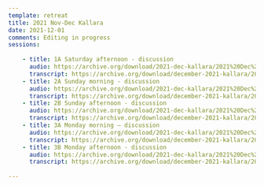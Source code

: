```yaml
---
template: retreat
title: 2021 Nov-Dec Kallara
date: 2021-12-01
comments: Editing in progress
sessions:
   
    - title: 1A Saturday afternoon - discussion
      audio: https://archive.org/download/2021-dec-kallara/2021%20Dec%20mp3s%20for%20Archive/2021%20Dec%201A%20.mp3
      transcript: https://archive.org/download/december-2021-kallara/2021%20Dec%20PDF%20trans/1A%20December%202021%20Discussion.pdf
    - title: 2A Sunday morning - discussion
      audio: https://archive.org/download/2021-dec-kallara/2021%20Dec%20mp3s%20for%20Archive/2021%20Dec%202A%20.mp3
      transcript: https://archive.org/download/december-2021-kallara/2021%20Dec%20PDF%20trans/2A%20December%202021%20Discussion.pdf
    - title: 2B Sunday afternoon - discussion
      audio: https://archive.org/download/2021-dec-kallara/2021%20Dec%20mp3s%20for%20Archive/2021%20Dec%202B%20.mp3
      transcript: https://archive.org/download/december-2021-kallara/2021%20Dec%20PDF%20trans/2B%20December%202021%20Discussion.pdf
    - title: 3A Monday morning – discussion
      audio: https://archive.org/download/2021-dec-kallara/2021%20Dec%20mp3s%20for%20Archive/2021%20Dec%203A%20.mp3
      transcript: https://archive.org/download/december-2021-kallara/2021%20Dec%20PDF%20trans/3A%20December%202021%20Discussion.pdf
    - title: 3B Monday afternoon - discussion
      audio: https://archive.org/download/2021-dec-kallara/2021%20Dec%20mp3s%20for%20Archive/2021%20Dec%203B%20.mp3
      transcript: https://archive.org/download/december-2021-kallara/2021%20Dec%20PDF%20trans/3B%20December%202021%20Discussion.pdf
   
---
```

